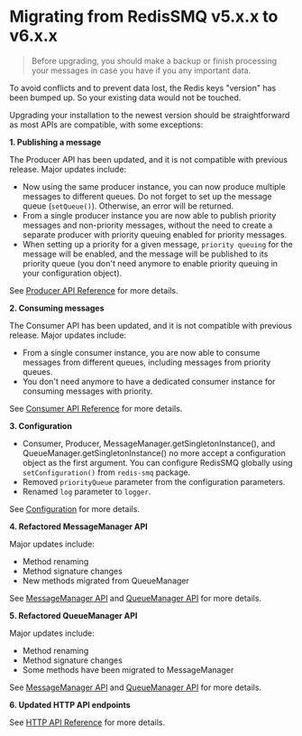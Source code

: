 # Migrating from RedisSMQ v5.x.x to v6.x.x

> Before upgrading, you should make a backup or finish processing your messages in case you have if you any important data.

To avoid conflicts and to prevent data lost, the Redis keys "version" has been bumped up. So your existing data would not be touched.

Upgrading your installation to the newest version should be straightforward as most APIs are compatible, with some exceptions:


**1. Publishing a message**

The Producer API has been updated, and it is not compatible with previous release. Major updates include:

- Now using the same producer instance, you can now produce multiple messages to different queues. Do not forget to set up the message queue (`setQueue()`). Otherwise, an error will be returned.
- From a single producer instance you are now able to publish priority messages and non-priority messages, without the need to create a separate producer with priority queuing enabled for priority messages.
- When setting up a priority for a given message, `priority queuing` for the message will be enabled, and the message will be published to its priority queue (you don't need anymore to enable priority queuing in your configuration object).

See [Producer API Reference](/docs/api/producer.md) for more details.

**2. Consuming messages**

The Consumer API has been updated, and it is not compatible with previous release. Major updates include:

- From a single consumer instance, you are now able to consume messages from different queues, including messages from priority queues.
- You don't need anymore to have a dedicated consumer instance for consuming messages with priority.

See [Consumer API Reference](/docs/api/consumer.md) for more details.

**3. Configuration**

- Consumer, Producer, MessageManager.getSingletonInstance(), and QueueManager.getSingletonInstance() no more accept a configuration object as the first argument. You can configure RedisSMQ globally using `setConfiguration()` from `redis-smq` package. 
- Removed `priorityQueue` parameter from the configuration parameters.
- Renamed `log` parameter to `logger`.

See [Configuration](/docs/configuration.md) for more details. 

**4. Refactored MessageManager API**

Major updates include:
- Method renaming
- Method signature changes
- New methods migrated from QueueManager

See [MessageManager API](/docs/api/message-manager.md) and [QueueManager API](/docs/api/queue-manager.md) for more details.

**5. Refactored QueueManager API**

Major updates include:
- Method renaming
- Method signature changes
- Some methods have been migrated to MessageManager

See [MessageManager API](/docs/api/message-manager.md) and [QueueManager API](/docs/api/queue-manager.md) for more details.

**6. Updated HTTP API endpoints**

See [HTTP API Reference](http-api.md) for more details.
